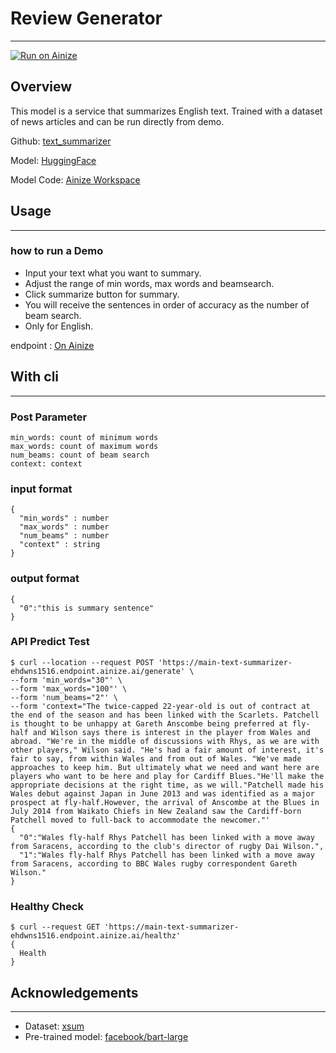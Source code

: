 # Review Generator
---
[![Run on Ainize](https://ainize.ai/images/run_on_ainize_button.svg)](https://ainize.web.app/redirect?git_repo=https://github.com/ehdwns1516/text_summarizer)

## Overview
This model is a service that summarizes English text. Trained with a dataset of news articles and can be run directly from demo.

Github: [text_summarizer](https://github.com/ehdwns1516/text_summarizer)

Model: [HuggingFace](https://huggingface.co/ehdwns1516/bart_finetuned_xsum)

Model Code: [Ainize Workspace](https://ainize.ai/workspace/create?imageId=hnj95592adzr02xPTqss&git=https://github.com/ehdwns1516/bart_finetuned_xsum-notebook)

## Usage
---
### how to run a Demo

* Input your text what you want to summary.
* Adjust the range of min words, max words and beamsearch.
* Click summarize button for summary.
* You will receive the sentences in order of accuracy as the number of beam search.
* Only for English.

endpoint : [On Ainize](https://main-text-summarizer-ehdwns1516.endpoint.ainize.ai/)


## With cli
---
### Post Parameter
```
min_words: count of minimum words
max_words: count of maximum words
num_beams: count of beam search
context: context
```

### input format
```
{
  "min_words" : number
  "max_words" : number
  "num_beams" : number
  "context" : string
}
```

### output format
```
{
  "0":"this is summary sentence"
}
```

### API Predict Test
```
$ curl --location --request POST 'https://main-text-summarizer-ehdwns1516.endpoint.ainize.ai/generate' \
--form 'min_words="30"' \
--form 'max_words="100"' \
--form 'num_beams="2"' \
--form 'context="The twice-capped 22-year-old is out of contract at the end of the season and has been linked with the Scarlets. Patchell is thought to be unhappy at Gareth Anscombe being preferred at fly-half and Wilson says there is interest in the player from Wales and abroad. "We're in the middle of discussions with Rhys, as we are with other players," Wilson said. "He's had a fair amount of interest, it's fair to say, from within Wales and from out of Wales. "We've made approaches to keep him. But ultimately what we need and want here are players who want to be here and play for Cardiff Blues."He'll make the appropriate decisions at the right time, as we will."Patchell made his Wales debut against Japan in June 2013 and was identified as a major prospect at fly-half.However, the arrival of Anscombe at the Blues in July 2014 from Waikato Chiefs in New Zealand saw the Cardiff-born Patchell moved to full-back to accommodate the newcomer."'
{
  "0":"Wales fly-half Rhys Patchell has been linked with a move away from Saracens, according to the club's director of rugby Dai Wilson.",
  "1":"Wales fly-half Rhys Patchell has been linked with a move away from Saracens, according to BBC Wales rugby correspondent Gareth Wilson."
}
```

### Healthy Check
```
$ curl --request GET 'https://main-text-summarizer-ehdwns1516.endpoint.ainize.ai/healthz'
{
  Health
}
```

## Acknowledgements
---
* Dataset: [xsum](https://huggingface.co/datasets/xsum)
* Pre-trained model: [facebook/bart-large](https://huggingface.co/facebook/bart-large)

